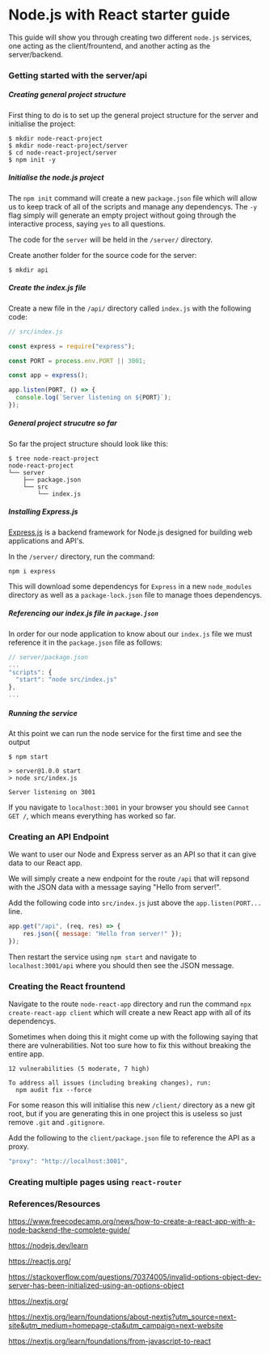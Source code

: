 # Node.js with React starter guide

This guide will show you through creating two different `node.js` services, one acting as the client/frountend, and another acting as the server/backend.

### Getting started with the server/api

##### Creating general project structure

First thing to do is to set up the general project structure for the server and initialise the project:

```shell
$ mkdir node-react-project
$ mkdir node-react-project/server
$ cd node-react-project/server
$ npm init -y
```

##### Initialise the node.js project

The `npm init` command will create a new `package.json` file which will allow us to keep track of all of the scripts and manage any dependencys. 
The `-y` flag simply will generate an empty project without going through the interactive process, saying `yes` to all questions.

The code for the `server` will be held in the `/server/` directory.

Create another folder for the source code for the server:

```shell
$ mkdir api
```

##### Create the index.js file

Create a new file in the `/api/` directory called `index.js` with the following code:

```js
// src/index.js

const express = require("express");

const PORT = process.env.PORT || 3001;

const app = express();

app.listen(PORT, () => {
  console.log(`Server listening on ${PORT}`);
});
```

##### General project strucutre so far

So far the project structure should look like this:

```shell
$ tree node-react-project 
node-react-project
└── server
    ├── package.json
    └── src
        └── index.js
```

##### Installing Express.js

[Express.js](https://expressjs.com/) is a backend framework for Node.js designed for building web applications and API's.

In the `/server/` directory, run the command:

```shell
npm i express
```

This will download some dependencys for `Express` in a new `node_modules` directory as well as a `package-lock.json` file to manage thoes dependencys.

##### Referencing our index.js file in `package.json`

In order for our node application to know about our `index.js` file we must reference it in the `package.json` file as follows:

```js
// server/package.json
...
"scripts": {
  "start": "node src/index.js"
},
...
```

##### Running the service

At this point we can run the node service for the first time and see the output

```shell
$ npm start

> server@1.0.0 start
> node src/index.js

Server listening on 3001
```

If you navigate to `localhost:3001` in your browser you should see `Cannot GET /`, which means everything has worked so far.

### Creating an API Endpoint

We want to user our Node and Express server as an API so that it can give data to our React app.

We will simply create a new endpoint for the route `/api` that will repsond with the JSON data with a message saying "Hello from server!".

Add the following code into `src/index.js` just above the `app.listen(PORT...` line.

```js
app.get("/api", (req, res) => {
    res.json({ message: "Hello from server!" });
});
```

Then restart the service using `npm start` and navigate to `localhost:3001/api` where you should then see the JSON message.

### Creating the React frountend

Navigate to the route `node-react-app` directory and run the command `npx create-react-app client` which will create a new React app with all of its dependencys.

Sometimes when doing this it might come up with the following saying that there are vulnerabilities. Not too sure how to fix this without breaking the entire app.

```shell
12 vulnerabilities (5 moderate, 7 high)

To address all issues (including breaking changes), run:
  npm audit fix --force
```

For some reason this will initialise this new `/client/` directory as a new git root, but if you are generating this in one project this is useless so just remove `.git` and `.gitignore`.

Add the following to the `client/package.json` file to reference the API as a proxy.

```js
"proxy": "http://localhost:3001",
```

### Creating multiple pages using `react-router`

























### References/Resources

https://www.freecodecamp.org/news/how-to-create-a-react-app-with-a-node-backend-the-complete-guide/

https://nodejs.dev/learn

https://reactjs.org/

https://stackoverflow.com/questions/70374005/invalid-options-object-dev-server-has-been-initialized-using-an-options-object

https://nextjs.org/

https://nextjs.org/learn/foundations/about-nextjs?utm_source=next-site&utm_medium=homepage-cta&utm_campaign=next-website

https://nextjs.org/learn/foundations/from-javascript-to-react